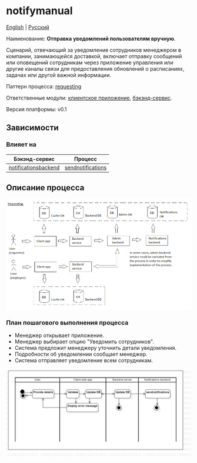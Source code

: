 # notifymanual

[English](notifymanual.md) | [Русский](notifymanual.ru.md)

Наименование: **Отправка уведомлений пользователям вручную**.

Сценарий, отвечающий за уведомление сотрудников менеджером в компании, занимающейся доставкой, включает отправку сообщений или оповещений сотрудникам через приложение управления или другие каналы связи для предоставления обновлений о расписаниях, задачах или другой важной информации.

Паттерн процесса: [requesting](../../processpatterns/requesting.ru.md)

Ответственные модули: [клиентское приложение](../../frontend/managerclient.md), [бэкэнд-сервис](../../backend/managerbackend.md).

Версия платформы: v0.1

## Зависимости

### Влияет на

| Бэкэнд-сервис | Процесс |
| --- | ---- |
| [notificationsbackend](../../backend/notificationsbackend.ru.md) | [sendnotifications](../notificationsbackend/sendnotifications.ru.md) |

## Описание процесса

![requesting_overall](../../img/processpatterns/requesting_overall.png)

### План пошагового выполнения процесса

- Менеджер открывает приложение.
- Менеджер выбирает опцию "Уведомить сотрудников".
- Система предложит менеджеру уточнить детали уведомления.
- Подробности об уведомлении сообщает менеджер.
- Система отправляет уведомление всем сотрудникам.

![warehouse.reportincident](../../img/activitydiagrams/warehouse.reportincident.png)
